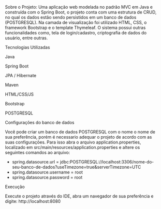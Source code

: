 


Sobre o Projeto:
Uma aplicação web modelada no padrão MVC em Java e construída com o Spring Boot, o projeto conta com uma estrutura de CRUD, no qual os dados estão sendo persistidos em um banco de dados (POSTGRESQL). Na camada de visualização foi utilizado HTML, CSS, o framework Bootstrap e o template Thymeleaf.  O sistema possui outras funcionalidades como, tela de login/cadastro, criptografia de dados do usuário, entre outras.

Tecnologias Utilizadas

Java

Spring Boot

JPA / Hibernate

Maven

HTML/CSS/JS

Bootstrap

POSTGRESQL



Configurações do banco de dados

Você pode criar um banco de dados POSTGRESQL com o nome o nome de sua preferência, porém é necessario adequar o projeto de acordo com as suas configurações. Para isso abra o arquivo application.properties, localizado em src/main/resources/application.properties e altere os seguintes comandos ao arquivo:
- spring.datasource.url = jdbc:POSTGRESQL://localhost:3306/nome-do-seu-banco-de-dados?useTimezone=true&serverTimezone=UTC
- spring.datasource.username = root
- spring.datasource.password = root

Execução


Execute o projeto através do IDE, abra um navegador de sua preferência e digite: http://localhost:8080
